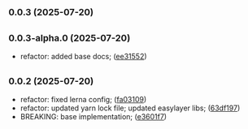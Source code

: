 ## <small>0.0.3 (2025-07-20)</small>




## <small>0.0.3-alpha.0 (2025-07-20)</small>

* refactor: added base docs; ([ee31552](https://github.com/EasyLayer/evm-crawler/commit/ee31552))



## <small>0.0.2 (2025-07-20)</small>

* refactor: fixed lerna config; ([fa03109](https://github.com/EasyLayer/evm-crawler/commit/fa03109))
* refactor: updated yarn lock file; updated easylayer libs; ([63df197](https://github.com/EasyLayer/evm-crawler/commit/63df197))
* BREAKING: base implementation; ([e3601f7](https://github.com/EasyLayer/evm-crawler/commit/e3601f7))



